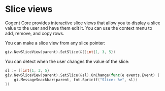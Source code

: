 # Slice views

Cogent Core provides interactive slice views that allow you to display a slice value to the user and have them edit it. You can use the context menu to add, remove, and copy rows.

You can make a slice view from any slice pointer:

```Go
giv.NewSliceView(parent).SetSlice(&[]int{1, 3, 5})
```

You can detect when the user changes the value of the slice:

```Go
sl := []int{1, 3, 5}
giv.NewSliceView(parent).SetSlice(&sl).OnChange(func(e events.Event) {
    gi.MessageSnackbar(parent, fmt.Sprintf("Slice: %v", sl))
})
```

